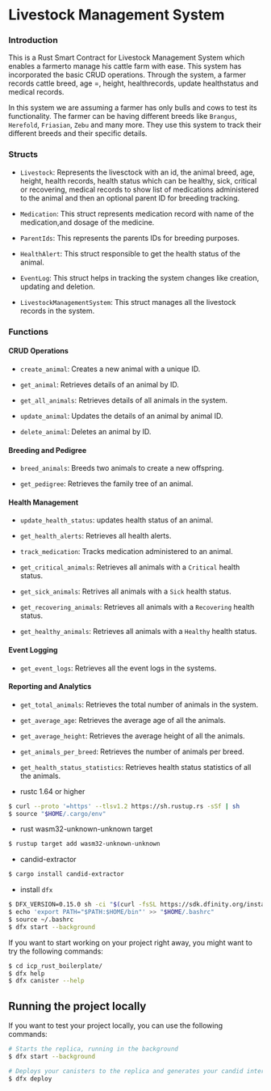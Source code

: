 # Livestock Management System

### Introduction

This is a Rust Smart Contract for Livestock Management System which enables a farmerto manage his cattle farm with ease. This system has incorporated the basic CRUD operations. Through the system, a farmer records cattle breed, age =, height, healthrecords, update healthstatus and medical records.

In this system we are assuming a farmer has only bulls and cows to test its functionality. The farmer can be having different breeds like `Brangus`, `Herefold`, `Friasian`, `Zebu` and many more. They use this system to track their different breeds and their specific details.


### Structs

  * `Livestock`: Represents the livesctock with an id, the animal breed, age, height,   health records, health status which can be healthy, sick, critical or recovering, medical records to show list of medications administered to the animal and then an optional parent ID for breeding tracking.

  * `Medication`: This struct represents medication record with name of the medication,and dosage of the medicine.

  * `ParentIds`: This represents the parents IDs for breeding purposes.

  * `HealthAlert`: This struct responsible to get the health status of the animal.

  * `EventLog`: This struct helps in tracking the system changes like creation, updating and deletion.

  * `LivestockManagementSystem`: This struct manages all the livestock records in the system.


### Functions

  #### CRUD Operations

  * `create_animal`: Creates a new animal with a unique ID.

  * `get_animal`: Retrieves details of an animal by ID.

  * `get_all_animals`: Retrieves details of all animals in the system.

  * `update_animal`: Updates the details of an animal by animal ID.

  *  `delete_animal`: Deletes an animal by ID.

  #### Breeding and Pedigree

  * `breed_animals`: Breeds two animals to create a new offspring.

  * `get_pedigree`: Retrieves the family tree of an animal.

  #### Health Management

  * `update_health_status`: updates health status of an animal.

  * `get_health_alerts`: Retrieves all health alerts.

  * `track_medication`: Tracks medication administered to an animal.

  * `get_critical_animals`: Retrieves all animals with a `Critical` health status.

  * `get_sick_animals`: Retrives all animals with a `Sick` health status.

  * `get_recovering_animals`: Retrieves all animals with a `Recovering` health status.

  * `get_healthy_animals`: Retrieves all animals with a `Healthy` health status.

  #### Event Logging

  * `get_event_logs`: Retrieves all the event logs in the systems.

  #### Reporting and Analytics

  * `get_total_animals`: Retrieves the total number of animals in the system.

  * `get_average_age`: Retrieves the average age of all the animals.

  * `get_average_height`: Retrieves the average height of all the animals.

  * `get_animals_per_breed`: Retrieves the number of animals per breed.

  * `get_health_status_statistics`: Retrieves health status statistics of all the animals.



* rustc 1.64 or higher
```bash
$ curl --proto '=https' --tlsv1.2 https://sh.rustup.rs -sSf | sh
$ source "$HOME/.cargo/env"
```
* rust wasm32-unknown-unknown target
```bash
$ rustup target add wasm32-unknown-unknown
```
* candid-extractor
```bash
$ cargo install candid-extractor
```
* install `dfx`
```bash
$ DFX_VERSION=0.15.0 sh -ci "$(curl -fsSL https://sdk.dfinity.org/install.sh)"
$ echo 'export PATH="$PATH:$HOME/bin"' >> "$HOME/.bashrc"
$ source ~/.bashrc
$ dfx start --background
```

If you want to start working on your project right away, you might want to try the following commands:

```bash
$ cd icp_rust_boilerplate/
$ dfx help
$ dfx canister --help
```




## Running the project locally

If you want to test your project locally, you can use the following commands:

```bash
# Starts the replica, running in the background
$ dfx start --background

# Deploys your canisters to the replica and generates your candid interface
$ dfx deploy
```
